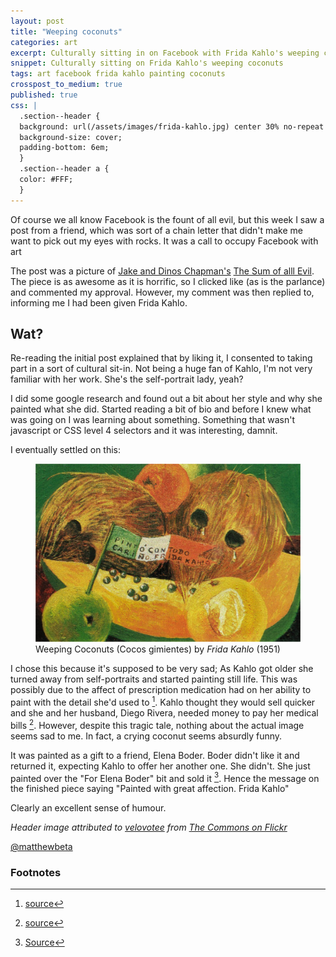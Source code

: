 ```yaml
---
layout: post
title: "Weeping coconuts"
categories: art
excerpt: Culturally sitting in on Facebook with Frida Kahlo's weeping coconuts; or I saw something not evil on Facebook and joined in
snippet: Culturally sitting on Frida Kahlo's weeping coconuts
tags: art facebook frida kahlo painting coconuts
crosspost_to_medium: true
published: true
css: |
  .section--header {
  background: url(/assets/images/frida-kahlo.jpg) center 30% no-repeat #FFF;
  background-size: cover;
  padding-bottom: 6em;
  }
  .section--header a {
  color: #FFF;
  }
---
```

<p class="lede">Of course we all know Facebook is the fount of all evil, but this week I saw a post from a friend, which was sort of a chain letter that didn't make me want to pick out my eyes with rocks. It was a call to occupy Facebook with art</p>

<p class="drop-cap">The post was a picture of <a href="http://en.wikipedia.org/wiki/Jake_and_Dinos_Chapman">Jake and Dinos Chapman's</a> <a href="http://jakeanddinoschapman.com/works/the-sum-of-all-evil/">The Sum of alll Evil</a>. The piece is as awesome as it is horrific, so I clicked like (as is the parlance) and commented my approval. However, my comment was then replied to, informing me I had been given Frida Kahlo. </p>

## Wat?

Re-reading the initial post explained that by liking it, I consented to taking part in a sort of cultural sit-in. Not being a huge fan of Kahlo, I'm not very familiar with her work. She's the self-portrait lady, yeah?

I did some google research and found out a bit about her style and why she painted what she did. Started reading a bit of bio and before I knew what was going on I was learning about something. Something that wasn't javascript or CSS level 4 selectors and it was interesting, damnit. 

I eventually settled on this:

<figure>
<img src="/assets/images/weeping-coconuts-1951.jpg">
<figcaption>Weeping Coconuts (Cocos gimientes) by <em>Frida Kahlo</em> (1951)</figcaption>	
</figure>

I chose this because it's supposed to be very sad; As Kahlo got older she turned away from self-portraits and started painting still life. This was possibly due to the affect of prescription medication had on her ability to paint with the detail she'd used to [^1]. Kahlo thought they would sell quicker and she and her husband, Diego Rivera, needed money to pay her medical bills [^2]. However, despite this tragic tale, nothing about the actual image seems sad to me. In fact, a crying coconut seems absurdly funny.

It was painted as a gift to a friend, Elena Boder. Boder didn't like it and returned it, expecting Kahlo to offer her another one. She didn't. She just painted over the "For Elena Boder" bit and sold it [^3]. Hence the message on the finished piece saying "Painted with great affection. Frida Kahlo"

Clearly an excellent sense of humour.

*Header image attributed to [velovotee](http://www.flickr.com/photos/velovotee/) from [The Commons on Flickr](http://www.flickr.com/commons)*

<a href="http://twitter.com/matthewbeta" class="signature">@matthewbeta</a>

<h3 class="heading heading--sub">Footnotes</h3>

[^1]: [source](http://www.fridakahlofans.com/c0612.html)
[^2]: [source](http://www.fridakahlofans.com/c0610.html)
[^3]: [Source](http://www.fridakahlofans.com/c0612.html)
